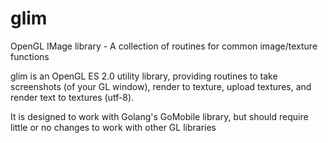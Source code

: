 # glim
OpenGL IMage library - A collection of routines for common image/texture functions

glim is an OpenGL ES 2.0 utility library, providing routines to take screenshots (of your GL window), render to texture, upload textures, and render text to textures (utf-8).

It is designed to work with Golang's GoMobile library, but should require little or no changes to work with other GL libraries
